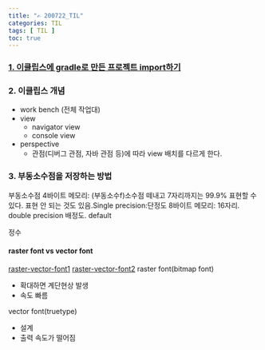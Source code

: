 ```yaml
---
title: "✍ 200722_TIL"
categories: TIL
tags: [ TIL ]
toc: true
---
```


### [1. 이클립스에 gradle로 만든 프로젝트 import하기](http://localhost:4000/java/2020/07/22/eclipse-import-gradle-project)



### 2. 이클립스 개념
- work bench (전체 작업대)
- view
  - navigator view
  - console view
- perspective
  - 관점(디버그 관점, 자바 관점 등)에 따라 view 배치를 다르게 한다.



### 3. 부동소수점을 저장하는 방법 

부동소수점
4바이트 메모리: (부동소수f)소수점 떼내고 7자리까지는 99.9% 표현할 수 있다. 표현 안 되는 것도 있음.Single precision:단정도
8바이트 메모리: 16자리. double precision 배정도. default

정수

#### raster font vs vector font
[raster-vector-font1](https://vector-conversions.com/images/raster_vs_vector.jpg)
[raster-vector-font2](https://justcreative.com/wp-content/uploads/2020/05/vector-raster.gif)
raster font(bitmap font)

- 확대하면 계단현상 발생
- 속도 빠름

vector font(truetype)
- 설계
- 출력 속도가 떨어짐
